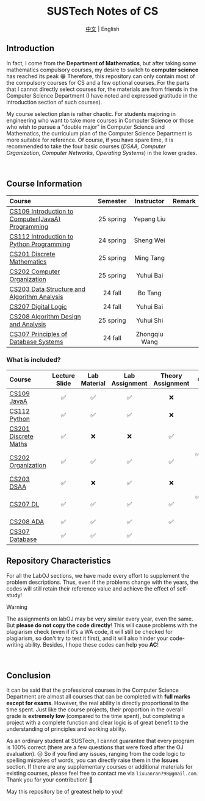 <div align=center>

# SUSTech Notes of CS

[中文](https://github.com/lxriscute0501/SUSTech-Notes-of-CS/main/README.md) | English

</div>

## Introduction

In fact, I come from the **Department of Mathematics**, but after taking some mathematics compulsory courses, my desire to switch to **computer science** has reached its peak 😁 Therefore, this repository can only contain most of the compulsory courses for CS and a few optional courses. For the parts that I cannot directly select courses for, the materials are from friends in the Computer Science Department (I have noted and expressed gratitude in the introduction section of such courses). 

My course selection plan is rather chaotic. For students majoring in engineering who want to take more courses in Computer Science or those who wish to pursue a "double major" in Computer Science and Mathematics, the curriculum plan of the Computer Science Department is more suitable for reference. Of course, if you have spare time, it is recommended to take the four basic courses (*DSAA, Computer Organization, Computer Networks, Operating Systems*) in the lower grades.

<br>

## Course Information

| Course | Semester | Instructor | Remark |
| :-------- | :-------: | :-------: | :-------: |
| [CS109 Introduction to Computer(JavaA) Programming ](./CS109%20Introduction%20to%20Computer(JavaA)%20Programming%20) | 25 spring | Yepang Liu |  |
| [CS112 Introduction to Python Programming ](./CS112%20Introduction%20to%20Python%20Programming%20)  | 24 spring | Sheng Wei |  |
| [CS201 Discrete Mathematics ](./CS201%20Discrete%20Mathematics%20) | 25 spring | Ming Tang |  |
| [CS202 Computer Organization](./CS202%20Computer%20Organization) | 25 spring | Yuhui Bai |  |
| [CS203 Data Structure and Algorithm Analysis ](./CS203%20Data%20Structure%20and%20Algorithm%20Analysis%20) | 24 fall | Bo Tang |  |
| [CS207 Digital Logic ](./CS207%20Digital%20Logic%20) | 24 fall | Yuhui Bai |  |
| [CS208 Algorithm Design and Analysis ](./CS208%20Algorithm%20Design%20and%20Analysis%20) | 25 spring | Yuhui Shi |  |
| [CS307 Principles of Database Systems ](./CS307%20Principles%20of%20Database%20Systems%20) | 24 fall | Zhongqiu Wang |  |

### What is included?

| Course | Lecture Slide | Lab Material | Lab Assignment | Theory Assignment | Quiz | Project |
| :-------- | :-------: | :-------: | :-------: | :-------: | :-------: | :-------: |
| [CS109 JavaA ](./CS109%20Introduction%20to%20Computer(JavaA)%20Programming%20) | ✅ | ✅ | ✅ | ❌ | ✅ | ✅ | 
| [CS112 Python ](./CS112%20Introduction%20to%20Python%20Programming%20)  | ✅ | ✅ | ✅ | ❌ | ✅ | ❌ |
| [CS201 Discrete Maths ](./CS201%20Discrete%20Mathematics%20) | ✅ | ❌ | ❌ | ✅ | ✅ | ✅(optional) |
| [CS202 Organization](./CS202%20Computer%20Organization) | ✅ | ✅ | ✅ | ✅ | ✅(lab, on BB) | ✅ |
| [CS203 DSAA ](./CS203%20Data%20Structure%20and%20Algorithm%20Analysis%20) | ✅ | ❌ | ✅ | ❌ | ✅ | ❌ |
| [CS207 DL ](./CS207%20Digital%20Logic%20) | ✅ | ✅ | ✅ | ✅ | ✅(lab, on BB) | ✅ |
| [CS208 ADA ](./CS208%20Algorithm%20Design%20and%20Analysis%20) | ✅ | ✅ | ✅ | ✅ | ❌ | ❌ |
| [CS307 Database ](./CS307%20Principles%20of%20Database%20Systems%20) | ✅ | ✅ | ✅ | | | ✅ |

## Repository Characteristics

For all the LabOJ sections, we have made every effort to supplement the problem descriptions. Thus, even if the problems change with the years, the codes will still retain their reference value and achieve the effect of self-study!

>[!warning]
> The assignments on labOJ may be very similar every year, even the same. But **please do not copy the code directly**! This will cause problems with the plagiarism check (even if it's a WA code, it will still be checked for plagiarism, so don't try to test it first), and it will also hinder your code-writing ability. Besides, I hope these codes can help you **AC**!

<br>

## Conclusion

It can be said that the professional courses in the Computer Science Department are almost all courses that can be completed with **full marks except for exams**. However, the real ability is directly proportional to the time spent. Just like the course projects, their proportion in the overall grade is **extremely low** (compared to the time spent), but completing a project with a complete function and clear logic is of great benefit to the understanding of principles and working ability. 

As an ordinary student at SUSTech, I cannot guarantee that every program is 100% correct (there are a few questions that were fixed after the OJ evaluation). 😐 So if you find any issues, ranging from the code logic to spelling mistakes of words, you can directly raise them in the **Issues** section. If there are any supplementary courses or additional materials for existing courses, please feel free to contact me via `lixuanran798@gmail.com`. Thank you for your contribution! 🙏

May this repository be of greatest help to you!
